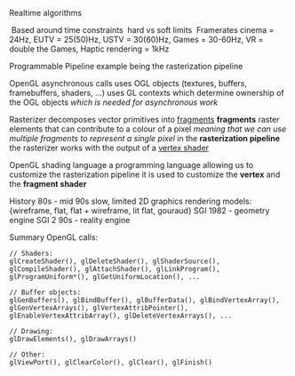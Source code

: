 Realtime algorithms

​	Based around time constraints
​		hard vs soft limits
​	Framerates
​		cinema = 24Hz, EUTV = 25(50)Hz, USTV = 30(60)Hz, Games = 30-60Hz, VR = double the Games, Haptic rendering = 1kHz
​	

Programmable Pipeline
	example being the rasterization pipeline

OpenGL
	asynchronous calls
	uses OGL objects (textures, buffers, framebuffers, shaders, ...)
	uses GL contexts which determine ownership of the OGL objects *which is needed for asynchronous work*

Rasterizer
	decomposes vector primitives into <u>fragments</u>
	**fragments** raster elements that can contribute to a colour of a pixel *meaning that we can use multiple fragments to 		represent a single pixel*
	in the **rasterization pipeline** the rasterizer works with the output of a <u>vertex shader</u>

OpenGL shading language
	a programming language allowing us to customize the rasterization pipeline
	it is used to customize the **vertex** and the **fragment shader**

History
	80s - mid 90s
	slow, limited 2D graphics
	rendering models: {wireframe, flat, flat + wireframe, lit flat, gouraud}
	SGI 1982 - geometry engine
	SGI 2 90s - reality engine

Summary
	OpenGL calls:

```OpenGL
// Shaders:
glCreateShader(), glDeleteShader(), glShaderSource(), glCompileShader(), glAttachShader(), glLinkProgram(), glProgramUniform*(), glGetUniformLocation(), ...

// Buffer objects:
glGenBuffers(), glBindBuffer(), glBufferData(), glBindVertexArray(), glGenVertexArrays(), glVertexAttribPointer(), glEnableVertexAttribArray(), glDeleteVertexArrays(), ...

// Drawing:
glDrawElements(), glDrawArrays()

// Other:
glViewPort(), glClearColor(), glClear(), glFinish()
```


